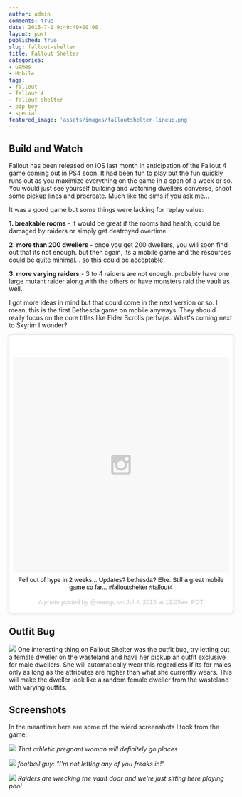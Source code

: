 ```yaml
---
author: admin
comments: true
date: 2015-7-1 9:49:49+00:00
layout: post
published: true
slug: fallout-shelter
title: Fallout Shelter
categories:
- Games
- Mobile
tags:
- fallout
- fallout 4
- fallout shelter
- pip boy
- special
featured_image: 'assets/images/falloutshelter-lineup.png'
---
```


Build and Watch 
---

Fallout has been released on iOS last month in anticipation of the Fallout 4 game coming out in PS4 soon. It had been fun to play but the fun quickly runs out as you maximize everything on the game in a span of a week or so. You would just see yourself building and watching dwellers converse, shoot some pickup lines and procreate. Much like the sims if you ask me...

It was a good game but some things were lacking for replay value:

**1. breakable rooms** - it would be great if the rooms had health, could be damaged by raiders or simply get destroyed overtime.

**2. more than 200 dwellers** - once you get 200 dwellers, you will soon find out that its not enough. but then again, its a mobile game and the resources could be quite minimal... so this could be acceptable.
 
**3. more varying raiders** - 3 to 4 raiders are not enough. probably have one large mutant raider along with the others or have monsters raid the vault as well.

I got more ideas in mind but that could come in the next version or so. I mean, this is the first Bethesda game on mobile anyways. They should really focus on the core titles like Elder Scrolls perhaps. What's coming next to Skyrim I wonder?

<div align="center" >

<blockquote class="instagram-media" data-instgrm-captioned data-instgrm-version="4" style=" background:#FFF; border:0; border-radius:3px; box-shadow:0 0 1px 0 rgba(0,0,0,0.5),0 1px 10px 0 rgba(0,0,0,0.15); margin: 1px; max-width:658px; padding:0; width:99.375%; width:-webkit-calc(100% - 2px); width:calc(100% - 2px);"><div style="padding:8px;"> <div style=" background:#F8F8F8; line-height:0; margin-top:40px; padding:50% 0; text-align:center; width:100%;"> <div style=" background:url(data:image/png;base64,iVBORw0KGgoAAAANSUhEUgAAACwAAAAsCAMAAAApWqozAAAAGFBMVEUiIiI9PT0eHh4gIB4hIBkcHBwcHBwcHBydr+JQAAAACHRSTlMABA4YHyQsM5jtaMwAAADfSURBVDjL7ZVBEgMhCAQBAf//42xcNbpAqakcM0ftUmFAAIBE81IqBJdS3lS6zs3bIpB9WED3YYXFPmHRfT8sgyrCP1x8uEUxLMzNWElFOYCV6mHWWwMzdPEKHlhLw7NWJqkHc4uIZphavDzA2JPzUDsBZziNae2S6owH8xPmX8G7zzgKEOPUoYHvGz1TBCxMkd3kwNVbU0gKHkx+iZILf77IofhrY1nYFnB/lQPb79drWOyJVa/DAvg9B/rLB4cC+Nqgdz/TvBbBnr6GBReqn/nRmDgaQEej7WhonozjF+Y2I/fZou/qAAAAAElFTkSuQmCC); display:block; height:44px; margin:0 auto -44px; position:relative; top:-22px; width:44px;"></div></div> <p style=" margin:8px 0 0 0; padding:0 4px;"> <a href="https://instagram.com/p/4tIiMJhAtl/" style=" color:#000; font-family:Arial,sans-serif; font-size:14px; font-style:normal; font-weight:normal; line-height:17px; text-decoration:none; word-wrap:break-word;" target="_top">Fell out of hype in 2 weeks... Updates? bethesda? Ehe. Still a great mobile game so far... #falloutshelter #fallout4</a></p> <p style=" color:#c9c8cd; font-family:Arial,sans-serif; font-size:14px; line-height:17px; margin-bottom:0; margin-top:8px; overflow:hidden; padding:8px 0 7px; text-align:center; text-overflow:ellipsis; white-space:nowrap;">A photo posted by @reengo on <time style=" font-family:Arial,sans-serif; font-size:14px; line-height:17px;" datetime="2015-07-04T07:05:29+00:00">Jul 4, 2015 at 12:05am PDT</time></p></div></blockquote>
<script async defer src="//platform.instagram.com/en_US/embeds.js"></script>

</div>

Outfit Bug
---
[![]({{BASE_PATH}}/assets/images/falloutshelter-outfitbug.jpg)]()
One interesting thing on Fallout Shelter was the outfit bug, try letting out a female dweller on the wasteland and have her pickup an outfit exclusive for male dwellers. She will automatically wear this regardless if its for males only as long as the attributes are higher than what she currently wears. This will make the dweller look like a random female dweller from the wasteland with varying outfits. 


Screenshots
---

In the meantime here are some of the wierd screenshots I took from the game:

[![]({{BASE_PATH}}/assets/images/falloutshelter-athletics.png)]()
*That athletic pregnant woman will definitely go places* 

[![]({{BASE_PATH}}/assets/images/falloutshelter-lineup.png)]()
*football guy: "I'm not letting any of you freaks in!"*

[![]({{BASE_PATH}}/assets/images/falloutshelter-raiders.png)]()
*Raiders are wrecking the vault door and we're just sitting here playing pool*